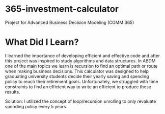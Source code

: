 # 365-investment-calculator
Project for Advanced Business Decision Modeling (COMM 365)

# What Did I Learn? #
I learned the importance of developing efficient and effective code and after this project was inspired to study algorithms and data structures. In ABDM one of the main topics we learn is recursion to find an optimal path or route when making business decisions. This calculator was designed to help graduating university students decide their yearly saving and spending policy to reach their retirement goals. Unfortunately, we struggled with time constraints to find an efficient way to write an efficient to produce these results. 

Solution: I utilized the concept of loop/recursion unrolling to only revaluate spending policy every 5 years. 
